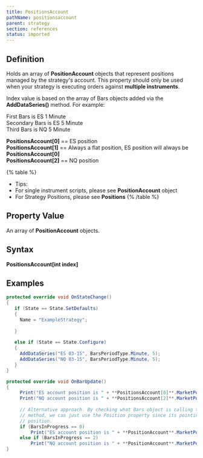 ```yaml
---
title: PositionsAccount
pathName: positionsaccount
parent: strategy
section: references
status: imported
---
```


## Definition

Holds an array of **PositionAccount** objects that represent positions managed by the strategy's account. This property should only be used when your strategy is executing orders against **multiple instruments**.

Index value is based on the array of Bars objects added via the **AddDataSeries()** method. For example:

First Bars is ES 1 Minute  
Secondary Bars is ES 5 Minute  
Third Bars is NQ 5 Minute

**PositionsAccount[0]** == ES position  
**PositionsAccount[1]** == Always a flat position, ES position will always be **PositionsAccount[0]**  
**PositionsAccount[2]** == NQ position

{% table %}

* Tips:
* For single instrument scripts, please see **PositionAccount** object
* For Strategy Positions, please see **Positions**
{% /table %}

## Property Value

An array of **PositionAccount** objects.

## Syntax

**PositionsAccount[int index]**

## Examples

```csharp
protected override void OnStateChange()
{
   if (State == State.SetDefaults)
   {            
     Name = "ExampleStrategy";
   
   }
      
   else if (State == State.Configure)
   {
     AddDataSeries("ES 03-15", BarsPeriodType.Minute, 5);
     AddDataSeries("NQ 03-15", BarsPeriodType.Minute, 5);
   }
}   

protected override void OnBarUpdate()
{
     Print("ES account position is " + **PositionsAccount[0]**.MarketPosition);
     Print("NQ account position is " + **PositionsAccount[2]**.MarketPosition);
 
     // Alternative approach. By checking what Bars object is calling the OnBarUpdate()
     // method, we can just use the Position property since its pointing to the correct
     // position.
     if (BarsInProgress == 0)
         Print("ES account position is " + **PositionAccount**.MarketPosition);
     else if (BarsInProgress == 2)
         Print("NQ account position is " + **PositionAccount**.MarketPosition);
}
```
